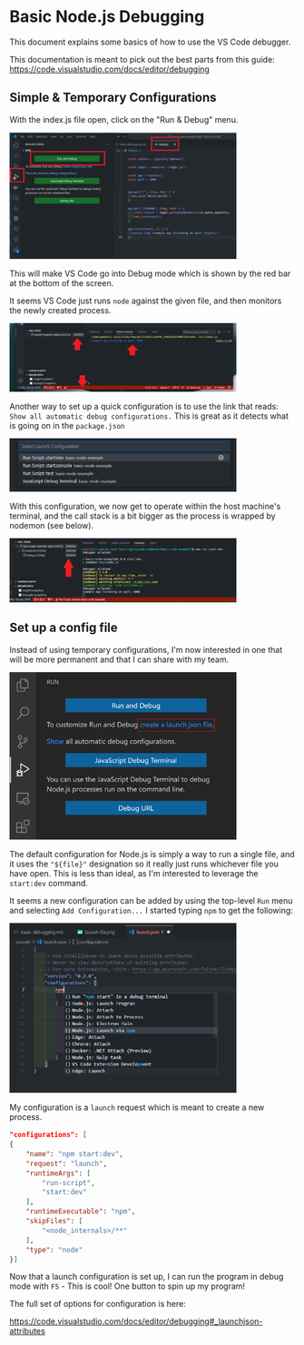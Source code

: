 # Basic Node.js Debugging

This document explains some basics of how to use the VS Code debugger.  

This documentation is meant to pick out the best parts from this guide:
https://code.visualstudio.com/docs/editor/debugging

## Simple & Temporary Configurations

With the index.js file open, click on the "Run & Debug" menu.  

<img width="400" src="./basic-debugging-options.png" alt="Basic Debugging Options" />

This will make VS Code go into Debug mode which is shown by the red bar at the bottom of the screen.

It seems VS Code just runs `node` against the given file, and then monitors the newly created process.

<img width="400" src="./debug-mode.png" alt="Debug Mode" />

Another way to set up a quick configuration is to use the link that reads: `Show all automatic debug configurations.`  This is great as it detects what is going on in the `package.json`

<img width="400" src="./automatic-options.png" alt="Automatic Options" />

With this configuration, we now get to operate within the host machine's terminal, and the call stack is a bit bigger as the process is wrapped by nodemon (see below).

<img width="400" src="./bigger-call-stack.png" alt="Bigger Call Stack" />

## Set up a config file

Instead of using temporary configurations, I'm now interested in one that will be more permanent and that I can share with my team.

<img width="400" src="./launch-file.png" alt="Launch File" />

The default configuration for Node.js is simply a way to run a single file, and it uses the `"${file}"` designation so it really just runs whichever file you have open.  This is less than ideal, as I'm interested to leverage the `start:dev` command.

It seems a new configuration can be added by using the top-level `Run` menu and selecting `Add Configuration...` I started typing `npm` to get the following:

<img width="400" src="./npm-config.png" alt="NPM Configuration" />

My configuration is a `launch` request which is meant to create a new process.

```json
"configurations": [
{
    "name": "npm start:dev",
    "request": "launch",
    "runtimeArgs": [
        "run-script",
        "start:dev"
    ],
    "runtimeExecutable": "npm",
    "skipFiles": [
        "<node_internals>/**"
    ],
    "type": "node"
}]
```

Now that a launch configuration is set up, I can run the program in debug mode with `F5` - This is cool! One button to spin up my program!


The full set of options for configuration is here:

https://code.visualstudio.com/docs/editor/debugging#_launchjson-attributes

